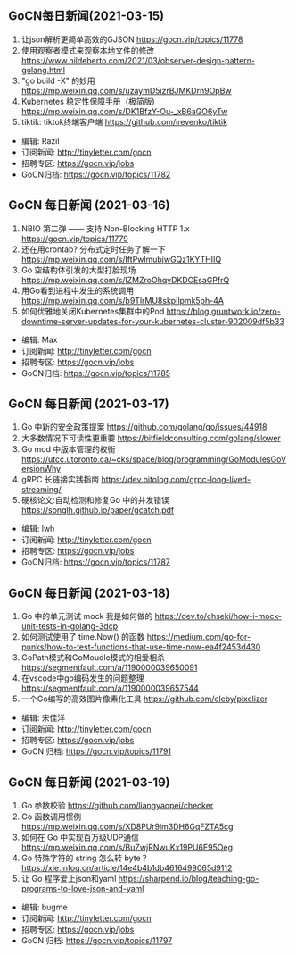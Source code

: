 ## GoCN每日新闻(2021-03-15)

1. 让json解析更简单高效的GJSON https://gocn.vip/topics/11778
2. 使用观察者模式来观察本地文件的修改 https://www.hildeberto.com/2021/03/observer-design-pattern-golang.html
3. "go build -X" 的妙用 https://mp.weixin.qq.com/s/uzaymD5izrBJMKDrn9OpBw
4. Kubernetes 稳定性保障手册（极简版) https://mp.weixin.qq.com/s/DK1BfzY-Ou-_xB6aGO6yTw
5. tiktik: tiktok终端客户端 https://github.com/irevenko/tiktik

* 编辑: Razil  
* 订阅新闻: http://tinyletter.com/gocn  
* 招聘专区: https://gocn.vip/jobs   
* GoCN归档: https://gocn.vip/topics/11782

## GoCN 每日新闻 (2021-03-16)

1. NBIO 第二弹 —— 支持 Non-Blocking HTTP 1.x https://gocn.vip/topics/11779
2. 还在用crontab? 分布式定时任务了解一下 https://mp.weixin.qq.com/s/IftPwlmubjwGQz1KYTHIIQ
3. Go 空结构体引发的大型打脸现场 https://mp.weixin.qq.com/s/lZMZroOhqvDKDCEsaGPfrQ
4. 用Go看到进程中发生的系统调用 https://mp.weixin.qq.com/s/b9TlrMU8skpIlpmk5ph-4A
5. 如何优雅地关闭Kubernetes集群中的Pod https://blog.gruntwork.io/zero-downtime-server-updates-for-your-kubernetes-cluster-902009df5b33

* 编辑: Max
* 订阅新闻: http://tinyletter.com/gocn
* 招聘专区: https://gocn.vip/jobs
* GoCN归档: https://gocn.vip/topics/11785

## GoCN 每日新闻 (2021-03-17)

1. Go 中新的安全政策提案 https://github.com/golang/go/issues/44918
2. 大多数情况下可读性更重要 https://bitfieldconsulting.com/golang/slower
3. Go mod 中版本管理的权衡 https://utcc.utoronto.ca/~cks/space/blog/programming/GoModulesGoVersionWhy
4. gRPC 长链接实践指南 https://dev.bitolog.com/grpc-long-lived-streaming/
5. 硬核论文:自动检测和修复Go 中的并发错误 https://songlh.github.io/paper/gcatch.pdf

* 编辑: lwh
* 订阅新闻: http://tinyletter.com/gocn
* 招聘专区: https://gocn.vip/jobs
* GoCN归档: https://gocn.vip/topics/11787

## GoCN 每日新闻 (2021-03-18)

1. Go 中的单元测试 mock 我是如何做的 https://dev.to/chseki/how-i-mock-unit-tests-in-golang-3dcp
2. 如何测试使用了 time.Now() 的函数 https://medium.com/go-for-punks/how-to-test-functions-that-use-time-now-ea4f2453d430
3. GoPath模式和GoMoudle模式的相爱相杀 https://segmentfault.com/a/1190000039650091
4. 在vscode中go编码发生的问题整理 https://segmentfault.com/a/1190000039657544
5. 一个Go编写的高效图片像素化工具 https://github.com/eleby/pixelizer

- 编辑: 宋佳洋
- 订阅新闻: http://tinyletter.com/gocn
- 招聘专区: https://gocn.vip/jobs
- GoCN 归档: https://gocn.vip/topics/11791


## GoCN 每日新闻 (2021-03-19)

1. Go 参数校验 https://github.com/liangyaopei/checker
2. Go 函数调用惯例 https://mp.weixin.qq.com/s/XD8PUr9lm3DH6GqFZTA5cg
3. 如何在 Go 中实现百万级UDP通信 https://mp.weixin.qq.com/s/BuZwjRNwuKx19PU6E95Oeg
4. Go 特殊字符的 string 怎么转 byte？https://xie.infoq.cn/article/14e4b4b1db4616499065d9112
5. 让 Go 程序爱上json和yaml https://sharpend.io/blog/teaching-go-programs-to-love-json-and-yaml


- 编辑: bugme
- 订阅新闻: http://tinyletter.com/gocn
- 招聘专区: https://gocn.vip/jobs
- GoCN 归档: https://gocn.vip/topics/11797
